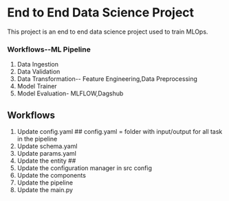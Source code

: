 # End to End Data Science Project
This project is an end to end data science project used to train MLOps.



### Workflows--ML Pipeline

1. Data Ingestion
2. Data Validation
3. Data Transformation-- Feature Engineering,Data Preprocessing
4. Model Trainer
5. Model Evaluation- MLFLOW,Dagshub

## Workflows

1. Update config.yaml  ## config.yaml = folder with input/output for all task in the pipeline
2. Update schema.yaml
3. Update params.yaml
4. Update the entity  ##
5. Update the configuration manager in src config
6. Update the components
7. Update the pipeline 
8. Update the main.py